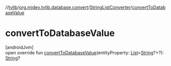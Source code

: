 //[tvlib](../../../index.md)/[org.mjdev.tvlib.database.convert](../index.md)/[StringListConverter](index.md)/[convertToDatabaseValue](convert-to-database-value.md)

# convertToDatabaseValue

[androidJvm]\
open override fun [convertToDatabaseValue](convert-to-database-value.md)(entityProperty: [List](https://kotlinlang.org/api/latest/jvm/stdlib/kotlin.collections/-list/index.html)&lt;[String](https://kotlinlang.org/api/latest/jvm/stdlib/kotlin/-string/index.html)?&gt;?): [String](https://kotlinlang.org/api/latest/jvm/stdlib/kotlin/-string/index.html)?
